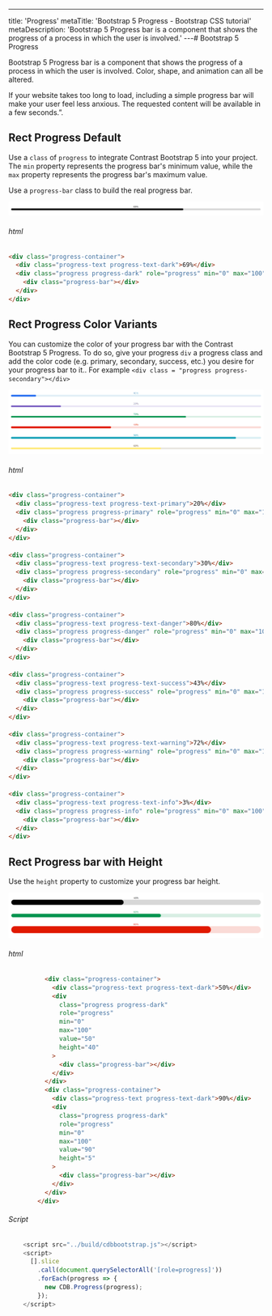 ---
title: 'Progress'
metaTitle: 'Bootstrap 5 Progress - Bootstrap CSS tutorial'
metaDescription: 'Bootstrap 5 Progress bar is a component that shows the progress of a process in which the user is involved.'
---# Bootstrap 5 Progress

Bootstrap 5 Progress bar is a component that shows the progress of a process in which the user is involved. Color, shape, and animation can all be altered.

If your website takes too long to load, including a simple progress bar will make your user feel less anxious. The requested content will be available in a few seconds.”.

## Rect Progress Default

Use a `class` of `progress` to integrate Contrast Bootstrap 5 into your project. The `min` property represents the progress bar's minimum value, while the `max` property represents the progress bar's maximum value.

Use a `progress-bar` class to build the real progress bar.

![Bootstrap Progress Rect Default](./images/progress3.png)

###### html

```html
<div class="progress-container">
  <div class="progress-text progress-text-dark">69%</div>
  <div class="progress progress-dark" role="progress" min="0" max="100" value="69">
    <div class="progress-bar"></div>
  </div>
</div>
```

## Rect Progress Color Variants

You can customize the color of your progress bar with the Contrast Bootstrap 5 Progress. To do so, give your progress `div` a progress class and add the color code (e.g. primary, secondary, success, etc.) you desire for your progress bar to it.. For example `<div class = "progress progress-secondary"></div>`

![Bootstrap Progress Rect Color Variants](./images/progress4.png)

###### html

```html
<div class="progress-container">
  <div class="progress-text progress-text-primary">20%</div>
  <div class="progress progress-primary" role="progress" min="0" max="100" value="20">
    <div class="progress-bar"></div>
  </div>
</div>

<div class="progress-container">
  <div class="progress-text progress-text-secondary">30%</div>
  <div class="progress progress-secondary" role="progress" min="0" max="100" value="30">
    <div class="progress-bar"></div>
  </div>
</div>

<div class="progress-container">
  <div class="progress-text progress-text-danger">80%</div>
  <div class="progress progress-danger" role="progress" min="0" max="100" value="80">
    <div class="progress-bar"></div>
  </div>
</div>

<div class="progress-container">
  <div class="progress-text progress-text-success">43%</div>
  <div class="progress progress-success" role="progress" min="0" max="100" value="43">
    <div class="progress-bar"></div>
  </div>
</div>

<div class="progress-container">
  <div class="progress-text progress-text-warning">72%</div>
  <div class="progress progress-warning" role="progress" min="0" max="100" value="72">
    <div class="progress-bar"></div>
  </div>
</div>

<div class="progress-container">
  <div class="progress-text progress-text-info">3%</div>
  <div class="progress progress-info" role="progress" min="0" max="100" value="3">
    <div class="progress-bar"></div>
  </div>
</div>
```

## Rect Progress bar with Height

Use the `height` property to customize your progress bar height.

![Bootstrap Progress Rect Bar With Height](./images/progress5.png)

###### html

```html
          <div class="progress-container">
            <div class="progress-text progress-text-dark">50%</div>
            <div
              class="progress progress-dark"
              role="progress"
              min="0"
              max="100"
              value="50"
              height="40"
            >
              <div class="progress-bar"></div>
            </div>
          </div>
          <div class="progress-container">
            <div class="progress-text progress-text-dark">90%</div>
            <div
              class="progress progress-dark"
              role="progress"
              min="0"
              max="100"
              value="90"
              height="5"
            >
              <div class="progress-bar"></div>
            </div>
          </div>
        </div>
```

###### Script

```js
    <script src="../build/cdbbootstrap.js"></script>
    <script>
      [].slice
        .call(document.querySelectorAll('[role=progress]'))
        .forEach(progress => {
          new CDB.Progress(progress);
        });
    </script>
```
